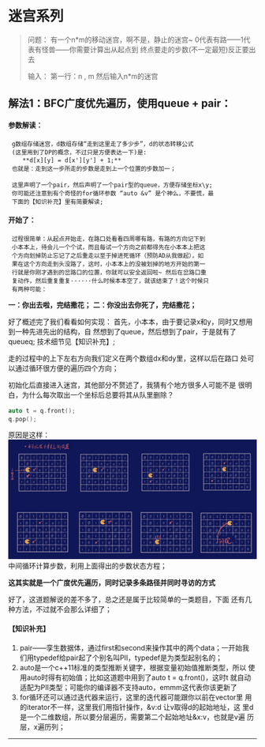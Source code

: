 # 迷宫系列

>问题：
>有一个n*m的移动迷宫，啊不是，静止的迷宫~
>0代表有路——1代表有怪兽——你需要计算出从起点到
>终点要走的步数(不一定最短)反正要出去
>
>输入：
>第一行：n , m
>然后输入n*m的迷宫

## 解法1：BFC广度优先遍历，使用queue + pair：

#### 参数解读：
     g数组存储迷宫，d数组存储“走到这里走了多少步”，d的状态转移公式
     (这里用到了DP的概念，不过只是方便表达一下)是:
        **d[x][y] = d[x'][y'] + 1;**
     也就是：走到这一步所走的步数是走到上一个位置的步数加一；

     这里声明了一个pair，然后声明了一个pair型的queue，方便存储坐标x\y;  
     你可能还注意到有个奇怪的for循环参数 “auto &v” 是个神么，不要慌，最
     下面的【知识补充】里有简要解读;
     
#### 开始了：
     过程很简单：从起点开始走，在路口处看看四周哪有路，有路的方向记下到
     小本本上，待会儿一个个试，而且每试一个方向之前都得先在小本本上把这
     个方向划掉防止忘记了之后重走以至于掉进死循环（预防AD从我做起），如
     果在这个方向走到头没路了，这时，小本本上的没被划掉的地方开始的第一
     行就是你刚才遇到的岔路口的位置，你就可以安全返回啦~ 然后在岔路口重
     复动作，然后重复重复······什么时候本本空了，就该结束了！这个时候只
     有两种可能：
     
**一：你出去啦，完结撒花；**
**二：你没出去你死了，完结撒花；**

好了概述完了我们看看如何实现：
首先，小本本，由于要记录x和y，同时又想用到一种先进先出的结构，自
然想到了queue，然后想到了pair，于是就有了queue<pair>q;
技术细节见【知识补充】;

走的过程中的上下左右方向我们定义在两个数组dx和dy里，这样以后在路口
处可以通过循环很方便的遍历四个方向；

初始化后直接进入迷宫，其他部分不赘述了，我猜有个地方很多人可能不是
很明白，为什么每次取出一个坐标后总要将其从队里删除？    

```cpp
auto t = q.front();
q.pop();
```

原因是这样：
<img src="./pic_migong.png" width="1000" />
中间循环计算步数，利用上面得出的步数状态方程；

**这其实就是一个广度优先遍历，同时记录多条路径并同时寻访的方式**

好了，这道题解说的差不多了，总之还是属于比较简单的一类题目，下面
还有几种方法，不过就不会那么详细了；
#### 【知识补充】
1. pair——孪生数据体，通过first和second来操作其中的两个data；一开始我
   们用typedef给pair起了个别名叫PII，typedef是为类型起别名的；
2. auto是一个c++11标准的类型推断关键字，根据变量初始值推断类型，所以
   使用auto时得有初始值；比如这道题中用到了auto t = q.front()，这时t
   就自动适配为PII类型；可能你的编译器不支持auto，emmm这代表你该更新了
3. for循环还可以通过迭代器来运行，这里的迭代器可能跟你以前在vector里
   用的iterator不一样，这里我们用指针操作，&v:d 让v取得d的起始地址，这
   里d是一个二维数组，所以要分层遍历，需要第二个起始地址&x:v，也就是v遍
   历层，x遍历列；
-------
